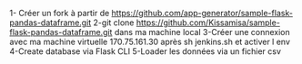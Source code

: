 1- Créer un fork à partir de https://github.com/app-generator/sample-flask-pandas-dataframe.git
2-git clone https://github.com/Kissamisa/sample-flask-pandas-dataframe.git
dans ma machine local 
3-Créer une connexion avec ma machine virtuelle 170.75.161.30
après sh jenkins.sh et activer l env 
4-Create database via Flask CLI
5-Loader les données via un fichier csv 